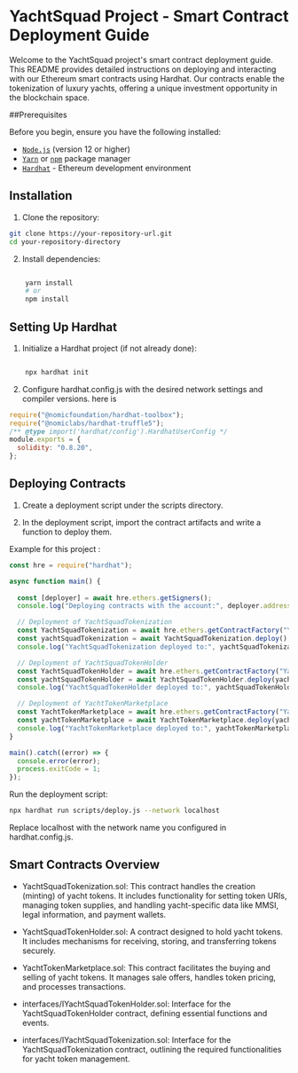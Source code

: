# YachtSquad Project - Smart Contract Deployment Guide

Welcome to the YachtSquad project's smart contract deployment guide. This README provides detailed instructions on deploying and interacting with our Ethereum smart contracts using Hardhat. Our contracts enable the tokenization of luxury yachts, offering a unique investment opportunity in the blockchain space.

##Prerequisites

Before you begin, ensure you have the following installed:

* [`Node.js`](https://nodejs.org/en/) (version 12 or higher)
* [`Yarn`](https://yarnpkg.com/) or [`npm`](https://www.npmjs.com/) package manager
* [`Hardhat`](https://hardhat.org/) - Ethereum development environment

## Installation

1. Clone the repository:

```bash
git clone https://your-repository-url.git
cd your-repository-directory
```

2. Install dependencies:

```bash

    yarn install
    # or
    npm install
```

## Setting Up Hardhat

1. Initialize a Hardhat project (if not already done):

```bash

    npx hardhat init
```

2. Configure hardhat.config.js with the desired network settings and compiler versions.
here is 
```javascript
require("@nomicfoundation/hardhat-toolbox");
require("@nomiclabs/hardhat-truffle5");
/** @type import('hardhat/config').HardhatUserConfig */
module.exports = {
  solidity: "0.8.20",
};
```

## Deploying Contracts

1. Create a deployment script under the scripts directory.

2. In the deployment script, import the contract artifacts and write a function to deploy them.

Example for this project :

```javascript
const hre = require("hardhat");

async function main() {
  
  const [deployer] = await hre.ethers.getSigners();
  console.log("Deploying contracts with the account:", deployer.address);

  // Deployment of YachtSquadTokenization
  const YachtSquadTokenization = await hre.ethers.getContractFactory("YachtSquadTokenization");
  const yachtSquadTokenization = await YachtSquadTokenization.deploy();
  console.log("YachtSquadTokenization deployed to:", yachtSquadTokenization.target);

  // Deployment of YachtSquadTokenHolder
  const YachtSquadTokenHolder = await hre.ethers.getContractFactory("YachtSquadTokenHolder");
  const yachtSquadTokenHolder = await YachtSquadTokenHolder.deploy(yachtSquadTokenization.target);
  console.log("YachtSquadTokenHolder deployed to:", yachtSquadTokenHolder.target);

  // Deployment of YachtTokenMarketplace
  const YachtTokenMarketplace = await hre.ethers.getContractFactory("YachtTokenMarketplace");
  const yachtTokenMarketplace = await YachtTokenMarketplace.deploy(yachtSquadTokenization.target, yachtSquadTokenHolder.target);
  console.log("YachtTokenMarketplace deployed to:", yachtTokenMarketplace.target);
}

main().catch((error) => {
  console.error(error);
  process.exitCode = 1;
});
```

Run the deployment script:

```bash
npx hardhat run scripts/deploy.js --network localhost
```

Replace localhost with the network name you configured in hardhat.config.js.

## Smart Contracts Overview

* YachtSquadTokenization.sol: This contract handles the creation (minting) of yacht tokens. It includes functionality for setting token URIs, managing token supplies, and handling yacht-specific data like MMSI, legal information, and payment wallets.

* YachtSquadTokenHolder.sol: A contract designed to hold yacht tokens. It includes mechanisms for receiving, storing, and transferring tokens securely.

* YachtTokenMarketplace.sol: This contract facilitates the buying and selling of yacht tokens. It manages sale offers, handles token pricing, and processes transactions.

* interfaces/IYachtSquadTokenHolder.sol: Interface for the YachtSquadTokenHolder contract, defining essential functions and events.

* interfaces/IYachtSquadTokenization.sol: Interface for the YachtSquadTokenization contract, outlining the required functionalities for yacht token management.